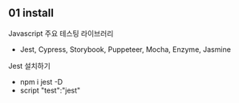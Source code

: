 ## 01 install

Javascript 주요 테스팅 라이브러리

- Jest, Cypress, Storybook, Puppeteer, Mocha, Enzyme, Jasmine

Jest 설치하기

- npm i jest -D
- script "test":"jest"
